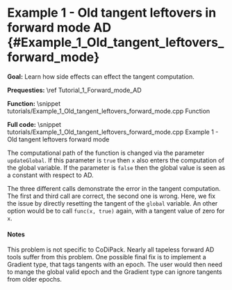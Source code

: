 Example 1 - Old tangent leftovers in forward mode AD {#Example_1_Old_tangent_leftovers_forward_mode}
=======

**Goal:** Learn how side effects can effect the tangent computation.

**Prequesties:** \ref Tutorial_1_Forward_mode_AD

**Function:**
\snippet tutorials/Example_1_Old_tangent_leftovers_forward_mode.cpp Function

**Full code:**
\snippet tutorials/Example_1_Old_tangent_leftovers_forward_mode.cpp Example 1 - Old tangent leftovers forward mode

The computational path of the function is changed via the parameter `updateGlobal`. If this parameter is `true` then
`x` also enters the computation of the global variable. If the parameter is `false` then the global value is seen as a
constant with respect to AD.

The three different calls demonstrate the error in the tangent computation. The first and third call are correct, the
second one is wrong. Here, we fix the issue by directly resetting the tangent of the `global` variable. An other option
would be to call `func(x, true)` again, with a tangent value of zero for `x`.

#### Notes ####

This problem is not specific to CoDiPack. Nearly all tapeless forward AD tools suffer from this problem. One possible
final fix is to implement a Gradient type, that tags tangents with an epoch. The user would then need to mange the
global valid epoch and the Gradient type can ignore tangents from older epochs.
